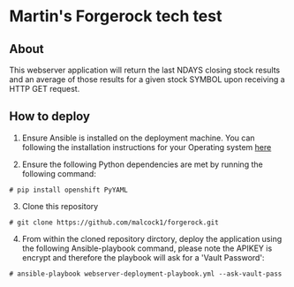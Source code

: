 # Martin's Forgerock tech test

## About

This webserver application will return the last NDAYS closing stock results and an average of those results for a given stock SYMBOL upon receiving a HTTP GET request.

## How to deploy

1. Ensure Ansible is installed on the deployment machine. You can following the installation instructions for your Operating system [here](https://docs.ansible.com/ansible/latest/installation_guide/intro_installation.html)

2. Ensure the following Python dependencies are met by running the following command:

  `# pip install openshift PyYAML`
  
3. Clone this repository

  `# git clone https://github.com/malcock1/forgerock.git`
  
4. From within the cloned repository dirctory, deploy the application using the following Ansible-playbook command, please note the APIKEY is encrypt and therefore the playbook will ask for a 'Vault Password':

  `# ansible-playbook webserver-deployment-playbook.yml --ask-vault-pass`
